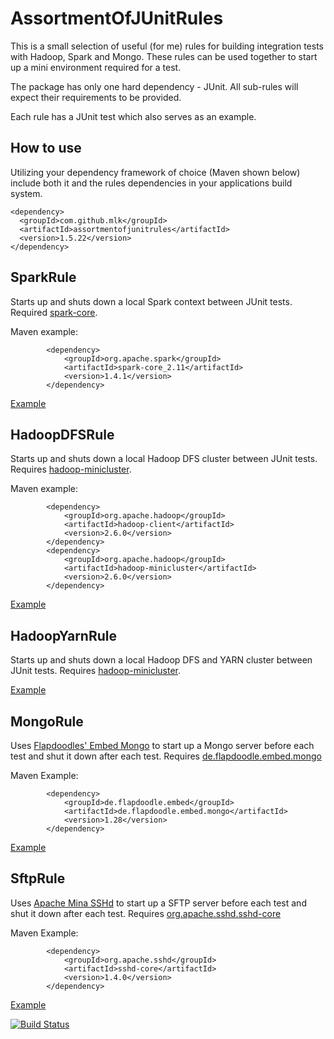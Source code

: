 # AssortmentOfJUnitRules

This is a small selection of useful (for me) rules for building integration tests with Hadoop, Spark and Mongo. 
These rules can be used together to start up a mini environment required for a test.  

The package has only one hard dependency - JUnit. All sub-rules will expect their requirements to be provided. 

Each rule has a JUnit test which also serves as an example. 

## How to use

Utilizing your dependency framework of choice (Maven shown below) include both it and the rules dependencies
in your applications build system.

```
<dependency>
  <groupId>com.github.mlk</groupId>
  <artifactId>assortmentofjunitrules</artifactId>
  <version>1.5.22</version>
</dependency>
```

## SparkRule

Starts up and shuts down a local Spark context between JUnit tests. Required [spark-core](http://mvnrepository.com/artifact/org.apache.spark).

Maven example:
```
        <dependency>
            <groupId>org.apache.spark</groupId>
            <artifactId>spark-core_2.11</artifactId>
            <version>1.4.1</version>
        </dependency>
```

[Example](https://github.com/mlk/AssortmentOfJUnitRules/blob/master/src/test/java/com/github/mlk/junit/rules/TestSparkRule.java)

## HadoopDFSRule 

Starts up and shuts down a local Hadoop DFS cluster between JUnit tests. Requires [hadoop-minicluster](http://mvnrepository.com/artifact/org.apache.hadoop/hadoop-minicluster).

Maven example:
```
        <dependency>
            <groupId>org.apache.hadoop</groupId>
            <artifactId>hadoop-client</artifactId>
            <version>2.6.0</version>
        </dependency>
        <dependency>
            <groupId>org.apache.hadoop</groupId>
            <artifactId>hadoop-minicluster</artifactId>
            <version>2.6.0</version>
        </dependency>
```

[Example](https://github.com/mlk/AssortmentOfJUnitRules/blob/master/src/test/java/com/github/mlk/junit/rules/TestHadoopRule.java)


## HadoopYarnRule 

Starts up and shuts down a local Hadoop DFS and YARN cluster between JUnit tests. Requires [hadoop-minicluster](http://mvnrepository.com/artifact/org.apache.hadoop/hadoop-minicluster).

[Example](https://github.com/mlk/AssortmentOfJUnitRules/blob/master/src/test/java/com/github/mlk/junit/rules/TestHadoopYarnRule.java)

## MongoRule

Uses [Flapdoodles' Embed Mongo](https://github.com/flapdoodle-oss/de.flapdoodle.embed.mongo) to start up a Mongo
server before each test and shut it down after each test. Requires [de.flapdoodle.embed.mongo](http://mvnrepository.com/artifact/de.flapdoodle.embed/de.flapdoodle.embed.mongo)

Maven Example:
```
        <dependency>
            <groupId>de.flapdoodle.embed</groupId>
            <artifactId>de.flapdoodle.embed.mongo</artifactId>
            <version>1.28</version>
        </dependency>
```

[Example](https://github.com/mlk/AssortmentOfJUnitRules/blob/master/src/test/java/com/github/mlk/junit/rules/TestMongoRule.java)

## SftpRule

Uses [Apache Mina SSHd](https://mina.apache.org/sshd-project/) to start up a SFTP
server before each test and shut it down after each test. Requires [org.apache.sshd.sshd-core](https://mvnrepository.com/artifact/org.apache.sshd/sshd-core)

Maven Example:
```
        <dependency>
            <groupId>org.apache.sshd</groupId>
            <artifactId>sshd-core</artifactId>
            <version>1.4.0</version>
        </dependency>
```

[Example](https://github.com/mlk/AssortmentOfJUnitRules/blob/master/src/test/java/com/github/mlk/junit/rules/TestMongoRule.java)



[![Build Status](https://travis-ci.org/mlk/AssortmentOfJUnitRules.svg)](https://travis-ci.org/mlk/AssortmentOfJUnitRules)
